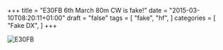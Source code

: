 +++
title = "E30FB 6th March 80m CW is fake!"
date = "2015-03-10T08:20:11+01:00"
draft = "false"
tags = [
    "fake",
    "hf",
]
categories = [
    "Fake DX",
]
+++

![E30FB](/images/e30fb.png)
